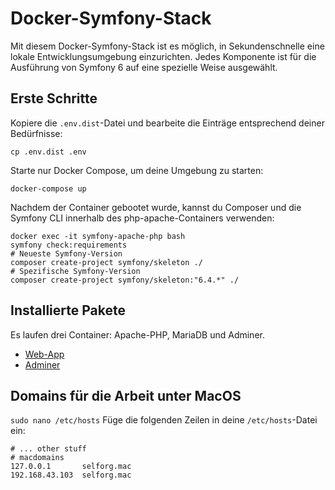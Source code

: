 # Docker-Symfony-Stack

Mit diesem Docker-Symfony-Stack ist es möglich, in Sekundenschnelle eine lokale Entwicklungsumgebung einzurichten. Jedes Komponente ist für die Ausführung von Symfony 6 auf eine spezielle Weise ausgewählt.

## Erste Schritte
Kopiere die `.env.dist`-Datei und bearbeite die Einträge entsprechend deiner Bedürfnisse:
```
cp .env.dist .env
```

Starte nur Docker Compose, um deine Umgebung zu starten:
```
docker-compose up
```

Nachdem der Container gebootet wurde, kannst du Composer und die Symfony CLI innerhalb des php-apache-Containers verwenden:
```
docker exec -it symfony-apache-php bash
symfony check:requirements
# Neueste Symfony-Version
composer create-project symfony/skeleton ./
# Spezifische Symfony-Version
composer create-project symfony/skeleton:"6.4.*" ./
```

## Installierte Pakete
Es laufen drei Container: Apache-PHP, MariaDB und Adminer.
- [Web-App](http://localhost)
- [Adminer](http://localhost:8080)

## Domains für die Arbeit unter MacOS
`sudo nano /etc/hosts`
Füge die folgenden Zeilen in deine `/etc/hosts`-Datei ein:
```
# ... other stuff
# macdomains
127.0.0.1       selforg.mac
192.168.43.103  selforg.mac
```